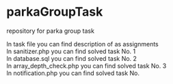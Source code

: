 # parkaGroupTask
repository for parka group task <br />

In task file you can find description of as assignments <br />
In sanitizer.php you can find solved task No. 1 <br />
In database.sql you can find solved task No. 2 <br />
In array_depth_check.php you can find solved task No. 3 <br />
In notification.php you can find solved task No.
